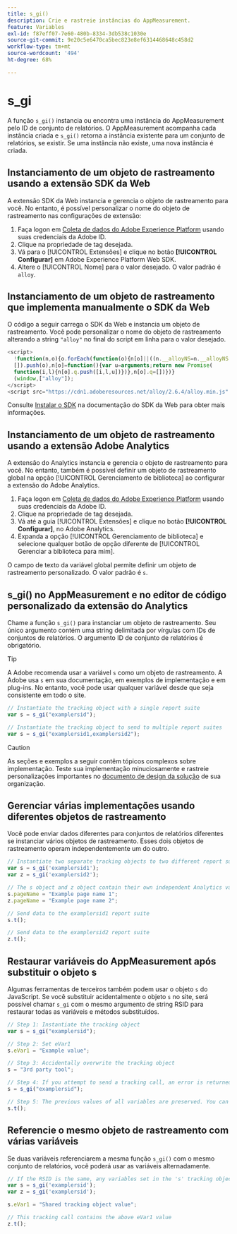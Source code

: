 ```yaml
---
title: s_gi()
description: Crie e rastreie instâncias do AppMeasurement.
feature: Variables
exl-id: f87eff07-7e60-480b-8334-3db538c1030e
source-git-commit: 9e20c5e6470ca5bec823e8ef6314468648c458d2
workflow-type: tm+mt
source-wordcount: '494'
ht-degree: 68%

---
```


# s_gi

A função `s_gi()` instancia ou encontra uma instância do AppMeasurement pelo ID de conjunto de relatórios. O AppMeasurement acompanha cada instância criada e `s_gi()` retorna a instância existente para um conjunto de relatórios, se existir. Se uma instância não existe, uma nova instância é criada.

## Instanciamento de um objeto de rastreamento usando a extensão SDK da Web

A extensão SDK da Web instancia e gerencia o objeto de rastreamento para você. No entanto, é possível personalizar o nome do objeto de rastreamento nas configurações de extensão:

1. Faça logon em [Coleta de dados do Adobe Experience Platform](https://experience.adobe.com/data-collection) usando suas credenciais da Adobe ID.
1. Clique na propriedade de tag desejada.
1. Vá para o [!UICONTROL Extensões] e clique no botão **[!UICONTROL Configurar]** em Adobe Experience Platform Web SDK.
1. Altere o [!UICONTROL Nome] para o valor desejado. O valor padrão é `alloy`.

## Instanciamento de um objeto de rastreamento que implementa manualmente o SDK da Web

O código a seguir carrega o SDK da Web e instancia um objeto de rastreamento. Você pode personalizar o nome do objeto de rastreamento alterando a string `"alloy"` no final do script em linha para o valor desejado.

```js
<script>
  !function(n,o){o.forEach(function(o){n[o]||((n.__alloyNS=n.__alloyNS||
  []).push(o),n[o]=function(){var u=arguments;return new Promise(
  function(i,l){n[o].q.push([i,l,u])})},n[o].q=[])})}
  (window,["alloy"]);
</script>
<script src="https://cdn1.adoberesources.net/alloy/2.6.4/alloy.min.js" async></script>
```

Consulte [Instalar o SDK](https://experienceleague.adobe.com/docs/experience-platform/edge/fundamentals/installing-the-sdk.html?lang=pt-BR) na documentação do SDK da Web para obter mais informações.

## Instanciamento de um objeto de rastreamento usando a extensão Adobe Analytics

A extensão do Analytics instancia e gerencia o objeto de rastreamento para você. No entanto, também é possível definir um objeto de rastreamento global na opção [!UICONTROL Gerenciamento de biblioteca] ao configurar a extensão do Adobe Analytics.

1. Faça logon em [Coleta de dados do Adobe Experience Platform](https://experience.adobe.com/data-collection) usando suas credenciais da Adobe ID.
1. Clique na propriedade de tag desejada.
1. Vá até a guia [!UICONTROL Extensões] e clique no botão **[!UICONTROL Configurar]**, no Adobe Analytics.
1. Expanda a opção [!UICONTROL Gerenciamento de biblioteca] e selecione qualquer botão de opção diferente de [!UICONTROL Gerenciar a biblioteca para mim].

O campo de texto da variável global permite definir um objeto de rastreamento personalizado. O valor padrão é `s`.

## s_gi() no AppMeasurement e no editor de código personalizado da extensão do Analytics

Chame a função `s_gi()` para instanciar um objeto de rastreamento. Seu único argumento contém uma string delimitada por vírgulas com IDs de conjuntos de relatórios. O argumento ID de conjunto de relatórios é obrigatório.

>[!TIP]
>
>A Adobe recomenda usar a variável `s` como um objeto de rastreamento. A Adobe usa `s` em sua documentação, em exemplos de implementação e em plug-ins. No entanto, você pode usar qualquer variável desde que seja consistente em todo o site.

```js
// Instantiate the tracking object with a single report suite
var s = s_gi("examplersid");

// Instantiate the tracking object to send to multiple report suites
var s = s_gi("examplersid1,examplersid2");
```

>[!CAUTION]
>
>As seções e exemplos a seguir contêm tópicos complexos sobre implementação. Teste sua implementação minuciosamente e rastreie personalizações importantes no [documento de design da solução](../../prepare/solution-design.md) de sua organização.

## Gerenciar várias implementações usando diferentes objetos de rastreamento

Você pode enviar dados diferentes para conjuntos de relatórios diferentes se instanciar vários objetos de rastreamento. Esses dois objetos de rastreamento operam independentemente um do outro.

```js
// Instantiate two separate tracking objects to two different report suites
var s = s_gi('examplersid1');
var z = s_gi('examplersid2');

// The s object and z object contain their own independent Analytics variables simultaneously
s.pageName = "Example page name 1";
z.pageName = "Example page name 2";

// Send data to the examplersid1 report suite
s.t();

// Send data to the examplersid2 report suite
z.t();
```

## Restaurar variáveis do AppMeasurement após substituir o objeto s

Algumas ferramentas de terceiros também podem usar o objeto `s` do JavaScript. Se você substituir acidentalmente o objeto `s` no site, será possível chamar `s_gi` com o mesmo argumento de string RSID para restaurar todas as variáveis e métodos substituídos.

```js
// Step 1: Instantiate the tracking object
var s = s_gi("examplersid");

// Step 2: Set eVar1
s.eVar1 = "Example value";

// Step 3: Accidentally overwrite the tracking object
s = "3rd party tool";

// Step 4: If you attempt to send a tracking call, an error is returned. Instead, re-instantiate the tracking object
s = s_gi("examplersid");

// Step 5: The previous values of all variables are preserved. You can send a tracking call and eVar1 is correctly set
s.t();
```

## Referencie o mesmo objeto de rastreamento com várias variáveis

Se duas variáveis referenciarem a mesma função `s_gi()` com o mesmo conjunto de relatórios, você poderá usar as variáveis alternadamente.

```js
// If the RSID is the same, any variables set in the 's' tracking object also get set in 'z' tracking object
var s = s_gi('examplersid');
var z = s_gi('examplersid');

s.eVar1 = "Shared tracking object value";

// This tracking call contains the above eVar1 value
z.t();
```
